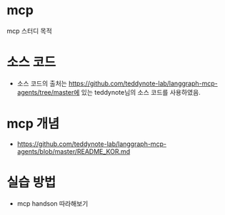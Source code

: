 # mcp
mcp 스터디 목적

# 소스 코드
- 소스 코드의 출처는 https://github.com/teddynote-lab/langgraph-mcp-agents/tree/master에 있는 teddynote님의 소스 코드를 사용하였음.

# mcp 개념
- https://github.com/teddynote-lab/langgraph-mcp-agents/blob/master/README_KOR.md

# 실습 방법
- mcp handson 따라해보기
